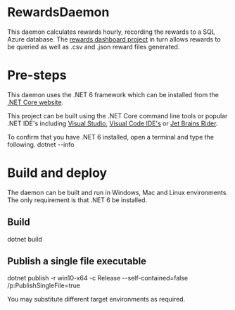 # RewardsDaemon
This daemon calculates rewards hourly, recording the rewards to a SQL Azure database. The [rewards dashboard project](https://github.com/centfinance/RewardsDashboard) in turn allows rewards to be queried as well as .csv and .json reward files generated.


# Pre-steps
This daemon uses the .NET 6 framework which can be installed from the [.NET Core website](https://dotnet.microsoft.com/en-us/download).

This project can be built using the .NET Core command line tools or popular .NET IDE's including [Visual Studio](https://visualstudio.microsoft.com/), [Visual Code IDE's](https://code.visualstudio.com/) or [Jet Brains Rider](https://www.jetbrains.com/rider/).

To confirm that you have .NET 6 installed, open a terminal and type the following.
dotnet --info

# Build and deploy
The daemon can be built and run in Windows, Mac and Linux environments. The only requirement is that .NET 6 be installed.

## Build
dotnet build

## Publish a single file executable
dotnet publish -r win10-x64 -c Release --self-contained=false /p:PublishSingleFile=true

You may substitute different target environments as required.
